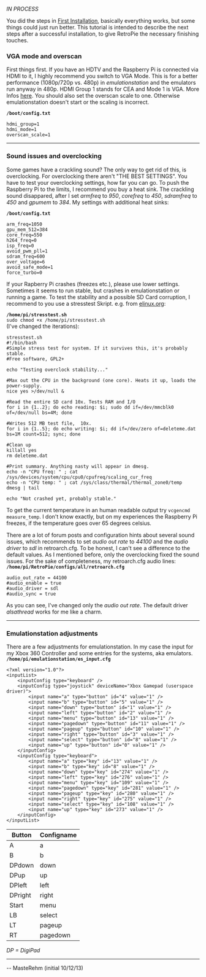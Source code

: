 *IN PROCESS*

You did the steps in [First Installation](First-Installation), basically everything works, but some things could just run better. This tutorial is intended to describe the next steps after a successful installation, to give RetroPie the necessary finishing touches.

### VGA mode and overscan
First things first. If you have an HDTV and the Raspberry Pi is connected via HDMI to it, I highly recommend you switch to VGA Mode. This is for a better performance (1080p/720p vs. 480p) in _emulationstation_ and the emulators run anyway in 480p. HDMI Group 1 stands for CEA and Mode 1 is VGA. More Infos [here](http://elinux.org/RPiconfig#Video_mode_options). You should also set the overscan scale to one. Otherwise emulationstation doesn't start or the scaling is incorrect. 

**`/boot/config.txt`**
```
hdmi_group=1
hdmi_mode=1
overscan_scale=1
```
***
### Sound issues and overclocking
Some games have a crackling sound? The only way to get rid of this, is overclocking. For overclocking there aren't "THE BEST SETTINGS". You have to test your overclocking settings, how far you can go. To push the Raspberry Pi to the limits, I recommend you buy a heat sink. The crackling sound disappared, after I set _armfreq_ to _950_, _corefreq_ to _450_, _sdramfreq_ to _450_ and _gpumem_ to _384_. My settings with additional heat sinks:

**`/boot/config.txt`**
```
arm_freq=1050
gpu_mem_512=384
core_freq=550
h264_freq=0
isp_freq=0
avoid_pwm_pll=1
sdram_freq=600
over_voltage=6
avoid_safe_mode=1
force_turbo=0
```
If your Rapberry Pi crashes (freezes etc.), please use lower settings. Sometimes it seems to run stable, but crashes in emulationstation or running a game. To test the stability and a possible SD Card corruption, I recommend to you use a stresstest Skript. e.g. from [elinux.org](http://elinux.org/RPi_config.txt#Overclock_stability_test):

**`/home/pi/stresstest.sh`**  
`sudo chmod +x /home/pi/stresstest.sh`  
(I've changed the iterations):  
```
stresstest.sh
#!/bin/bash
#Simple stress test for system. If it survives this, it's probably stable.
#Free software, GPL2+

echo "Testing overclock stability..."

#Max out the CPU in the background (one core). Heats it up, loads the power-supply. 
nice yes >/dev/null &

#Read the entire SD card 10x. Tests RAM and I/O
for i in {1..2}; do echo reading: $i; sudo dd if=/dev/mmcblk0 of=/dev/null bs=4M; done

#Writes 512 MB test file,  10x.
for i in {1..5}; do echo writing: $i; dd if=/dev/zero of=deleteme.dat bs=1M count=512; sync; done

#Clean up
killall yes
rm deleteme.dat

#Print summary. Anything nasty will appear in dmesg.
echo -n "CPU freq: " ; cat /sys/devices/system/cpu/cpu0/cpufreq/scaling_cur_freq
echo -n "CPU temp: " ; cat /sys/class/thermal/thermal_zone0/temp
dmesg | tail 

echo "Not crashed yet, probably stable."
```
To get the current temperature in an human readable output try `vcgencmd measure_temp`. I don't know exactly, but on my experiences the Raspberry Pi freezes, if the temperature goes over 65 degrees celsius.

There are a lot of forum posts and configuration hints about several sound issues, which recommends to set _audio out rate_ to _44100_ and the _audio driver_ to _sdl_ in retroarch.cfg. To be honest, I can't see a difference to the default values. As I mentioned before, only the overclocking fixed the sound issues. For the sake of completeness, my retroarch.cfg audio lines:  
**`/home/pi/RetroPie/configs/all/retroarch.cfg`**
```
audio_out_rate = 44100
#audio_enable = true
#audio_driver = sdl
#audio_sync = true
```
As you can see, I've changed only the _audio out rate_. The default driver _alsathread_ works for me like a charm.
***
### Emulationstation adjustments
There are a few adjustments for emulationstation. In my case the input for my Xbox 360 Controller and some entries for the systems, aka emulators.  
**`/home/pi/emulationstation/es_input.cfg`**
```
<?xml version="1.0"?>
<inputList>
    <inputConfig type="keyboard" />
    <inputConfig type="joystick" deviceName="Xbox Gamepad (userspace driver)">
        <input name="a" type="button" id="4" value="1" />
        <input name="b" type="button" id="5" value="1" />
        <input name="down" type="button" id="1" value="1" />
        <input name="left" type="button" id="2" value="1" />
        <input name="menu" type="button" id="13" value="1" />
        <input name="pagedown" type="button" id="11" value="1" />
        <input name="pageup" type="button" id="10" value="1" />
        <input name="right" type="button" id="3" value="1" />
        <input name="select" type="button" id="8" value="1" />
        <input name="up" type="button" id="0" value="1" />
    </inputConfig>
    <inputConfig type="keyboard">
        <input name="a" type="key" id="13" value="1" />
        <input name="b" type="key" id="8" value="1" />
        <input name="down" type="key" id="274" value="1" />
        <input name="left" type="key" id="276" value="1" />
        <input name="menu" type="key" id="109" value="1" />
        <input name="pagedown" type="key" id="281" value="1" />
        <input name="pageup" type="key" id="280" value="1" />
        <input name="right" type="key" id="275" value="1" />
        <input name="select" type="key" id="108" value="1" />
        <input name="up" type="key" id="273" value="1" />
    </inputConfig>
</inputList>
```

Button  | Configname
--------|-----------
A       | a
B       | b
DPdown  | down
DPup    | up
DPleft  | left
DPright | right
Start   | menu
LB      | select
LT      | pageup
RT      | pagedown

_DP = DigiPad_

***


-- MasteRehm (initial 10/12/13)